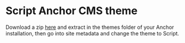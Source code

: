 Script Anchor CMS theme
========

Download a zip <a href="https://github.com/jackemerson/Script/archive/master.zip">here</a> and extract in the themes folder of your Anchor installation, then go into site metadata and change the theme
to Script.
